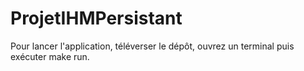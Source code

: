 # ProjetIHMPersistant

Pour lancer l'application, téléverser le dépôt, ouvrez un terminal puis exécuter make run.

